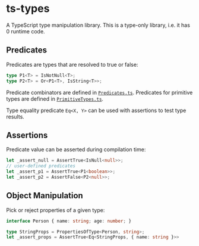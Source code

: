 # ts-types

A TypeScript type manipulation library. This is a type-only library,
i.e. it has 0 runtime code.

## Predicates

Predicates are types that are resolved to true or false:


```typescript
type P1<T> = IsNotNull<T>;
type P2<T> = Or<P1<T>, IsString<T>>; 
```

Predicate combinators are defined in [`Predicates.ts`](./src/Predicates.ts).
Predicates for primitive types are defined in [`PrimitiveTypes.ts`](./src/PrimitiveTypes.ts).

Type equality predicate `Eq<X, Y>` can be used with assertions to test type results.

## Assertions

Predicate value can be asserted during compilation time:

```typescript
let _assert_null = AssertTrue<IsNull<null>>;
// user-defined predicates
let _assert_p1 = AssertTrue<P1<boolean>>;
let _assert_p2 = AssertFalse<P2<null>>;
```

## Object Manipulation

Pick or reject properties of a given type:

```typescript
interface Person { name: string; age: number; }

type StringProps = PropertiesOfType<Person, string>;
let _assert_props = AssertTrue<Eq<StringProps, { name: string }>>
```
